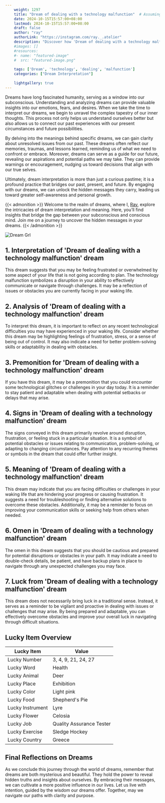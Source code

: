 ```yaml
---
    weight: 1297
    title: "Dream of dealing with a technology malfunction"  # Assuming 'title' column exists
    date: 2024-10-15T15:57:00+08:00
    lastmod: 2024-10-15T15:57:00+08:00
    draft: false
    author: "ray"
    authorLink: "https://instagram.com/ray._.atelier"
    description: "Discover how 'Dream of dealing with a technology malfunction' can interpret your future and uncover its significant meanings in your life."
    #images: []
    #resources:
    #- name: "featured-image"
    #  src: "featured-image.png"
    
    tags: ['Dream', 'technology', 'dealing', 'malfunction']
    categories: ["Dream Interpretation"]
    
    lightgallery: true
---
```

    
Dreams have long fascinated humanity, serving as a window into our subconscious. Understanding and analyzing dreams can provide valuable insights into our emotions, fears, and desires. When we take the time to interpret our dreams, we begin to unravel the complex tapestry of our inner thoughts. This process not only helps us understand ourselves better but also allows us to connect our past experiences with our present circumstances and future possibilities.

By delving into the meanings behind specific dreams, we can gain clarity about unresolved issues from our past. These dreams often reflect our memories, traumas, and lessons learned, reminding us of what we need to confront or embrace. Moreover, dreams can serve as a guide for our future, revealing our aspirations and potential paths we may take. They can provide warnings or encouragement, nudging us toward decisions that align with our true selves.

Ultimately, dream interpretation is more than just a curious pastime; it is a profound practice that bridges our past, present, and future. By engaging with our dreams, we can unlock the hidden messages they carry, leading us toward greater self-awareness and personal growth.

{{< admonition >}}
Welcome to the realm of dreams, where I, [Ray](https://instagram.com/ray._.atelier), explore the intricacies of dream interpretation and meaning. Here, you’ll find insights that bridge the gap between your subconscious and conscious mind. Join me on a journey to uncover the hidden messages in your dreams.
{{< /admonition >}}

![Dream Grl](https://cdn.pixabay.com/photo/2017/11/02/03/35/gothic-2910057_1280.jpg "Dream Grl")

## 1. Interpretation of 'Dream of dealing with a technology malfunction' dream
 This dream suggests that you may be feeling frustrated or overwhelmed by some aspect of your life that is not going according to plan. The technology malfunction symbolizes a disruption in your ability to effectively communicate or navigate through challenges. It may be a reflection of issues or obstacles you are currently facing in your waking life.

## 2. Analysis of 'Dream of dealing with a technology malfunction' dream
 To interpret this dream, it is important to reflect on any recent technological difficulties you may have experienced in your waking life. Consider whether this dream may be highlighting feelings of frustration, stress, or a sense of being out of control. It may also indicate a need for better problem-solving skills or adaptability in dealing with obstacles.

## 3. Premonition for 'Dream of dealing with a technology malfunction' dream
 If you have this dream, it may be a premonition that you could encounter some technological glitches or challenges in your day today. It is a reminder to stay patient and adaptable when dealing with potential setbacks or delays that may arise.

## 4. Signs in 'Dream of dealing with a technology malfunction' dream
 The signs conveyed in this dream primarily revolve around disruption, frustration, or feeling stuck in a particular situation. It is a symbol of potential obstacles or issues relating to communication, problem-solving, or adapting to changing circumstances. Pay attention to any recurring themes or symbols in the dream that could offer further insight.

## 5. Meaning of 'Dream of dealing with a technology malfunction' dream
 This dream may indicate that you are facing difficulties or challenges in your waking life that are hindering your progress or causing frustration. It suggests a need for troubleshooting or finding alternative solutions to overcome these obstacles. Additionally, it may be a reminder to focus on improving your communication skills or seeking help from others when needed.

## 6. Omen in 'Dream of dealing with a technology malfunction' dream
 The omen in this dream suggests that you should be cautious and prepared for potential disruptions or obstacles in your path. It may indicate a need to double-check details, be patient, and have backup plans in place to navigate through any unexpected challenges you may face.

## 7. Luck from 'Dream of dealing with a technology malfunction' dream
 This dream does not necessarily bring luck in a traditional sense. Instead, it serves as a reminder to be vigilant and proactive in dealing with issues or challenges that may arise. By being prepared and adaptable, you can effectively overcome obstacles and improve your overall luck in navigating through difficult situations.

## Lucky Item Overview
| Lucky Item          | Value              |
|---------------|--------------------|
| Lucky Number        | 3, 4, 9, 21, 24, 27  |
| Lucky Word          | Health |
| Lucky Animal        | Deer |
| Lucky Place         | Exhibition     |
| Lucky Color         | Light pink     |
| Lucky Food          | Shepherd's Pie      |
| Lucky Instrument    | Lyre |
| Lucky Flower        | Celosia    |
| Lucky Job           | Quality Assurance Tester       |
| Lucky Exercise      | Sledge Hockey  |
| Lucky Country       | Greece    |


##  Final Reflections on Dreams

As we conclude this journey through the world of dreams, remember that dreams are both mysterious and beautiful. They hold the power to reveal hidden truths and insights about ourselves. By embracing their messages, we can cultivate a more positive influence in our lives. Let us live with intention, guided by the wisdom our dreams offer. Together, may we navigate our paths with clarity and purpose.
